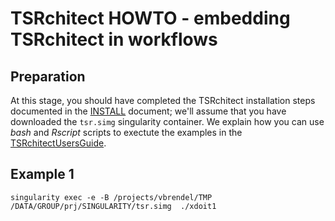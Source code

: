 # TSRchitect HOWTO - embedding TSRchitect in workflows

## Preparation

At this stage, you should have completed the TSRchitect installation steps
documented in the [INSTALL](../INSTALL.md) document; we'll assume that you have
downloaded the `tsr.simg` singularity container.
We explain how you can use _bash_ and _Rscript_ scripts to exectute the
examples in the [TSRchitectUsersGuide](../inst/doc/TSRchitectUsersGuide.Rmd).


## Example 1
```
singularity exec -e -B /projects/vbrendel/TMP /DATA/GROUP/prj/SINGULARITY/tsr.simg  ./xdoit1
```

